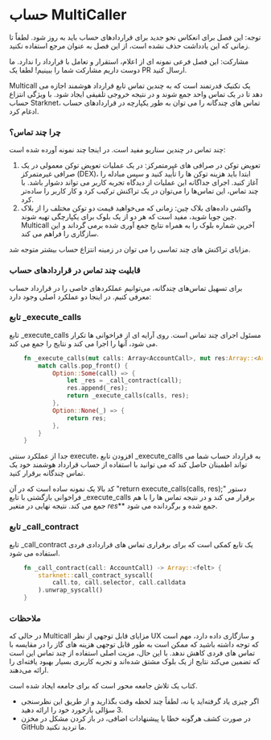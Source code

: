 # حساب MultiCaller

توجه: این فصل برای انعکاس نحو جدید برای قراردادهای حساب باید به روز شود. لطفاً تا زمانی که این یادداشت حذف نشده است، از این فصل به عنوان مرجع استفاده نکنید.

مشارکت: این فصل فرعی نمونه ای از اعلام، استقرار و تعامل با قرارداد را ندارد. ما دوست داریم مشارکت شما را ببینیم! لطفا یک PR ارسال کنید.

Multicall یک تکنیک قدرتمند است که به چندین تماس تابع قرارداد هوشمند اجازه می دهد تا در یک تماس واحد جمع شوند و در نتیجه خروجی تلفیقی ایجاد شود. با ویژگی انتزاع حساب Starknet، تماس های چندگانه را می توان به طور یکپارچه در قراردادهای حساب ادغام کرد.

### چرا چند تماس؟

چند تماس در چندین سناریو مفید است. در اینجا چند نمونه آورده شده است:

1. تعویض توکن در صرافی های غیرمتمرکز: در یک عملیات تعویض توکن معمولی در یک صرافی غیرمتمرکز (DEX)، ابتدا باید هزینه توکن ها را تأیید کنید و سپس مبادله را آغاز کنید. اجرای جداگانه این عملیات از دیدگاه تجربه کاربر می تواند دشوار باشد. با چند تماس، این تماس‌ها را می‌توان در یک تراکنش ترکیب کرد و کار کاربر را ساده‌تر کرد.
2. واکشی داده‌های بلاک چین: زمانی که می‌خواهید قیمت دو توکن مختلف را از بلاک چین جویا شوید، مفید است که هر دو از یک بلوک برای یکپارچگی تهیه شوند. Multicall آخرین شماره بلوک را به همراه نتایج جمع آوری شده برمی گرداند و این سازگاری را فراهم می کند.

مزایای تراکنش های چند تماسی را می توان در زمینه انتزاع حساب بیشتر متوجه شد.

### قابلیت چند تماس در قراردادهای حساب

برای تسهیل تماس‌های چندگانه، می‌توانیم عملکردهای خاصی را در قرارداد حساب معرفی کنیم. در اینجا دو عملکرد اصلی وجود دارد:

### تابع \_execute\_calls

تابع \_execute\_calls مسئول اجرای چند تماس است. روی آرایه ای از فراخوانی ها تکرار می شود، آنها را اجرا می کند و نتایج را جمع می کند.

```rust
    fn _execute_calls(mut calls: Array<AccountCall>, mut res:Array::<Array::<felt>>) -> Array::<Array::<felt>> {
        match calls.pop_front() {
            Option::Some(call) => {
                let _res = _call_contract(call);
                res.append(_res);
                return _execute_calls(calls, res);
            },
            Option::None(_) => {
                return res;
            },
        }
    }
```

جدا از عملکرد سنتی execute، افزودن تابع \_execute\_calls به قرارداد حساب شما می تواند اطمینان حاصل کند که می توانید با استفاده از حساب قرارداد هوشمند خود یک تماس چندگانه برقرار کنید.

کد بالا یک نمونه ساده است که در آن "return execute\_calls(calls, res);" دستور فراخوانی بازگشتی با تابع \_execute\_calls برقرار می کند و در نتیجه تماس ها را با هم جمع می کند. نتیجه نهایی در متغیر _res_\*\* جمع شده و برگردانده می شود.

### تابع \_call\_contract

تابع \_call\_contract یک تابع کمکی است که برای برقراری تماس های قراردادی فردی استفاده می شود.

```rust
    fn _call_contract(call: AccountCall) -> Array::<felt> {
        starknet::call_contract_syscall(
            call.to, call.selector, call.calldata
        ).unwrap_syscall()
    }
```

### ملاحظات

در حالی که Multicall مزایای قابل توجهی از نظر UX و سازگاری داده دارد، مهم است که توجه داشته باشید که ممکن است به طور قابل توجهی هزینه های گاز را در مقایسه با تماس های فردی کاهش ندهد. با این حال، مزیت اصلی استفاده از چند تماس این است که تضمین می‌کند نتایج از یک بلوک مشتق شده‌اند و تجربه کاربری بسیار بهبود یافته‌ای را ارائه می‌دهند.

کتاب یک تلاش جامعه محور است که برای جامعه ایجاد شده است.

* اگر چیزی یاد گرفته‌اید یا نه، لطفاً چند لحظه وقت بگذارید و از طریق این نظرسنجی 3 سؤالی بازخورد خود را ارائه دهید.
* در صورت کشف هرگونه خطا یا پیشنهادات اضافی، در باز کردن مشکل در مخزن GitHub ما تردید نکنید.
